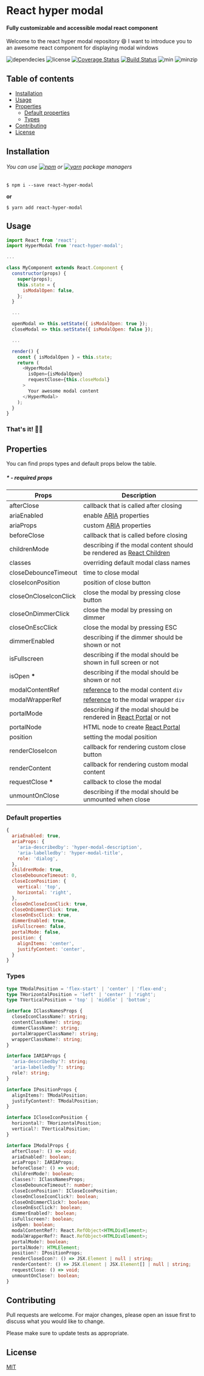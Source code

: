 # React hyper modal
#### Fully customizable and accessible modal react component

Welcome to the react hyper modal repository 😄
I want to introduce you to an awesome react component for displaying modal windows

![dependecies](https://img.shields.io/badge/dependecies-no%20dependencies-green.svg)
![license](https://img.shields.io/badge/license-MIT-brightgreen.svg)
[![Coverage Status](https://coveralls.io/repos/github/alekseymakhankov/hyper-modal/badge.svg?branch=master)](https://coveralls.io/github/alekseymakhankov/hyper-modal?branch=master)
[![Build Status](https://travis-ci.org/alekseymakhankov/hyper-modal.svg?branch=master)](https://travis-ci.org/alekseymakhankov/hyper-modal)
![min](https://img.shields.io/bundlephobia/min/react-hyper-modal.svg)
![minzip](https://img.shields.io/bundlephobia/minzip/react-hyper-modal.svg)

## Table of contents

- [Installation](#installation)
- [Usage](#usage)
- [Properties](#properties)
  - [Default properties](#default-properties)
  - [Types](#types)
- [Contributing](#contributing)
- [License](#license)

## <a id="installation"></a>Installation

###### You can use [![npm](https://api.iconify.design/logos:npm.svg?height=14)](https://www.npmjs.com/get-npm) or [![yarn](https://api.iconify.design/logos:yarn.svg?height=14)](https://yarnpkg.com/lang/en/docs/install) package managers

```console
$ npm i --save react-hyper-modal
```
__or__
```console
$ yarn add react-hyper-modal
```

## <a id="usage"></a>Usage

```javascript
import React from 'react';
import HyperModal from 'react-hyper-modal';

...

class MyComponent extends React.Component {
  constructor(props) {
    super(props);
    this.state = {
      isModalOpen: false,
    };
  }

  ...

  openModal => this.setState({ isModalOpen: true });
  closeModal => this.setState({ isModalOpen: false });

  ...

  render() {
    const { isModalOpen } = this.state;
    return (
      <HyperModal
        isOpen={isModalOpen}
        requestClose={this.closeModal}
      >
        Your awesome modal content
      </HyperModal>
    );
  }
}
```

### That's it! 🍰✨

## <a id="properties"></a>Properties
You can find props types and default props below the table.

##### **\*** - required props

Props | Description
------------ | -------------
afterClose | callback that is called after closing
ariaEnabled | enable [ARIA](https://developer.mozilla.org/en-US/docs/Web/Accessibility/ARIA) properties
ariaProps | custom [ARIA](https://developer.mozilla.org/en-US/docs/Web/Accessibility/ARIA) properties
beforeClose | callback that is called before closing
childrenMode | describing if the modal content should be rendered as [React Children](https://reactjs.org/docs/react-api.html#reactchildren)
classes | overriding default modal class names
closeDebounceTimeout | time to close modal
closeIconPosition | position of close button
closeOnCloseIconClick | close the modal by pressing close button
closeOnDimmerClick | close the modal by pressing on dimmer
closeOnEscClick | close the modal by pressing ESC
dimmerEnabled | describing if the dimmer should be shown or not
isFullscreen | describing if the modal should be shown in full screen or not
isOpen **\*** | describing if the modal should be shown or not
modalContentRef | [reference](https://reactjs.org/docs/refs-and-the-dom.html) to the modal content `div`
modalWrapperRef | [reference](https://reactjs.org/docs/refs-and-the-dom.html) to the modal wrapper `div`
portalMode | describing if the modal should be rendered in [React Portal](https://reactjs.org/docs/portals.html) or not
portalNode | HTML node to create [React Portal](https://reactjs.org/docs/portals.html)
position | setting the modal position
renderCloseIcon | callback for rendering custom close button
renderContent | callback for rendering custom modal content
requestClose **\*** | callback to close the modal
unmountOnClose | describing if the modal should be unmounted when close

### <a id="default-properties"></a>Default properties
```javascript
{
  ariaEnabled: true,
  ariaProps: {
    'aria-describedby': 'hyper-modal-description',
    'aria-labelledby': 'hyper-modal-title',
    role: 'dialog',
  },
  childrenMode: true,
  closeDebounceTimeout: 0,
  closeIconPosition: {
    vertical: 'top',
    horizontal: 'right',
  },
  closeOnCloseIconClick: true,
  closeOnDimmerClick: true,
  closeOnEscClick: true,
  dimmerEnabled: true,
  isFullscreen: false,
  portalMode: false,
  position: {
    alignItems: 'center',
    justifyContent: 'center',
  }
}
```

### <a id="types"></a>Types
```typescript
type TModalPosition = 'flex-start' | 'center' | 'flex-end';
type THorizontalPosition = 'left' | 'center' | 'right';
type TVerticalPosition = 'top' | 'middle' | 'bottom';

interface IClassNamesProps {
  closeIconClassName?: string;
  contentClassName?: string;
  dimmerClassName?: string;
  portalWrapperClassName?: string;
  wrapperClassName?: string;
}

interface IARIAProps {
  'aria-describedby'?: string;
  'aria-labelledby'?: string;
  role?: string;
}

interface IPositionProps {
  alignItems?: TModalPosition;
  justifyContent?: TModalPosition;
}

interface ICloseIconPosition {
  horizontal?: THorizontalPosition;
  vertical?: TVerticalPosition;
}

interface IModalProps {
  afterClose?: () => void;
  ariaEnabled?: boolean;
  ariaProps?: IARIAProps;
  beforeClose?: () => void;
  childrenMode?: boolean;
  classes?: IClassNamesProps;
  closeDebounceTimeout?: number;
  closeIconPosition?: ICloseIconPosition;
  closeOnCloseIconClick?: boolean;
  closeOnDimmerClick?: boolean;
  closeOnEscClick?: boolean;
  dimmerEnabled?: boolean;
  isFullscreen?: boolean;
  isOpen: boolean;
  modalContentRef?: React.RefObject<HTMLDivElement>;
  modalWrapperRef?: React.RefObject<HTMLDivElement>;
  portalMode?: boolean;
  portalNode?: HTMLElement;
  position?: IPositionProps;
  renderCloseIcon?: () => JSX.Element | null | string;
  renderContent?: () => JSX.Element | JSX.Element[] | null | string;
  requestClose: () => void;
  unmountOnClose?: boolean;
}
```

## <a id="contributing"></a>Contributing
Pull requests are welcome. For major changes, please open an issue first to discuss what you would like to change.

Please make sure to update tests as appropriate.

## <a id="license"></a>License
[MIT](https://choosealicense.com/licenses/mit/)
